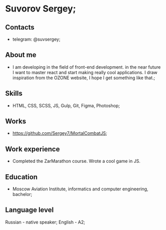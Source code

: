 Suvorov Sergey;
======
## Contacts
+ telegram: @suvsergey;

## About me
+ I am developing in the field of front-end development. in the near future I want to master react and start making really cool applications. I draw inspiration from the OZONE website, I hope I get something like that.;

## Skills
+ HTML, CSS, SCSS, JS, Gulp, Git, Figma, Photoshop;

## Works
+ https://github.com/Sergey7/MortalCombatJS;

## Work experience
+ Completed the ZarMarathon course. Wrote a cool game in JS.

## Education
+ Moscow Aviation Institute, informatics and computer engineering, bachelor;

## Language level
Russian - native speaker;
English - A2;
